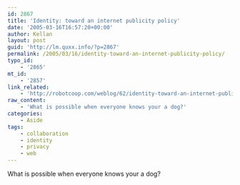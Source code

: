 ```yaml
---
id: 2867
title: 'Identity: toward an internet publicity policy'
date: '2005-03-16T16:57:20+00:00'
author: Kellan
layout: post
guid: 'http://lm.quxx.info/?p=2867'
permalink: /2005/03/16/identity-toward-an-internet-publicity-policy/
typo_id:
    - '2865'
mt_id:
    - '2857'
link_related:
    - 'http://robotcoop.com/weblog/62/identity-toward-an-internet-publicity-policy'
raw_content:
    - 'What is possible when everyone knows your a dog?'
categories:
    - Aside
tags:
    - collaboration
    - identity
    - privacy
    - web
---
```


What is possible when everyone knows your a dog?